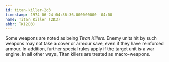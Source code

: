 ```yaml
---
id: titan-killer-2d3
timestamp: 1974-06-24 04:36:36.000000000 -04:00
name: Titan Killer (2D3)
abbr: TK(2D3)
---
```

<p>Some weapons are noted as being <em>Titan Killers</em>. Enemy units hit&nbsp;by such weapons may not take a cover or armour save, even if&nbsp;they have reinforced armour. In addition, further special rules&nbsp;apply if the target unit is a war engine. In all other ways,&nbsp;Titan killers are treated as macro-weapons.</p>